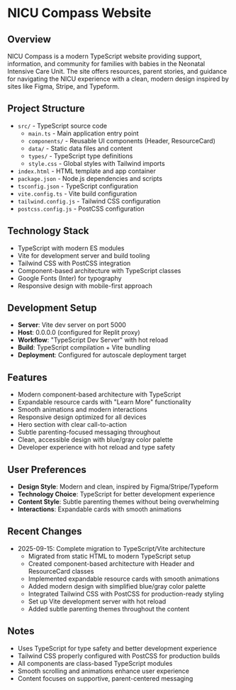 # NICU Compass Website

## Overview
NICU Compass is a modern TypeScript website providing support, information, and community for families with babies in the Neonatal Intensive Care Unit. The site offers resources, parent stories, and guidance for navigating the NICU experience with a clean, modern design inspired by sites like Figma, Stripe, and Typeform.

## Project Structure
- `src/` - TypeScript source code
  - `main.ts` - Main application entry point
  - `components/` - Reusable UI components (Header, ResourceCard)
  - `data/` - Static data files and content
  - `types/` - TypeScript type definitions
  - `style.css` - Global styles with Tailwind imports
- `index.html` - HTML template and app container
- `package.json` - Node.js dependencies and scripts
- `tsconfig.json` - TypeScript configuration
- `vite.config.ts` - Vite build configuration
- `tailwind.config.js` - Tailwind CSS configuration
- `postcss.config.js` - PostCSS configuration

## Technology Stack
- TypeScript with modern ES modules
- Vite for development server and build tooling
- Tailwind CSS with PostCSS integration
- Component-based architecture with TypeScript classes
- Google Fonts (Inter) for typography
- Responsive design with mobile-first approach

## Development Setup
- **Server**: Vite dev server on port 5000
- **Host**: 0.0.0.0 (configured for Replit proxy)
- **Workflow**: "TypeScript Dev Server" with hot reload
- **Build**: TypeScript compilation + Vite bundling
- **Deployment**: Configured for autoscale deployment target

## Features
- Modern component-based architecture with TypeScript
- Expandable resource cards with "Learn More" functionality
- Smooth animations and modern interactions
- Responsive design optimized for all devices
- Hero section with clear call-to-action
- Subtle parenting-focused messaging throughout
- Clean, accessible design with blue/gray color palette
- Developer experience with hot reload and type safety

## User Preferences
- **Design Style**: Modern and clean, inspired by Figma/Stripe/Typeform
- **Technology Choice**: TypeScript for better development experience
- **Content Style**: Subtle parenting themes without being overwhelming
- **Interactions**: Expandable cards with smooth animations

## Recent Changes
- 2025-09-15: Complete migration to TypeScript/Vite architecture
  - Migrated from static HTML to modern TypeScript setup
  - Created component-based architecture with Header and ResourceCard classes
  - Implemented expandable resource cards with smooth animations
  - Added modern design with simplified blue/gray color palette
  - Integrated Tailwind CSS with PostCSS for production-ready styling
  - Set up Vite development server with hot reload
  - Added subtle parenting themes throughout the content

## Notes
- Uses TypeScript for type safety and better development experience
- Tailwind CSS properly configured with PostCSS for production builds
- All components are class-based TypeScript modules
- Smooth scrolling and animations enhance user experience
- Content focuses on supportive, parent-centered messaging